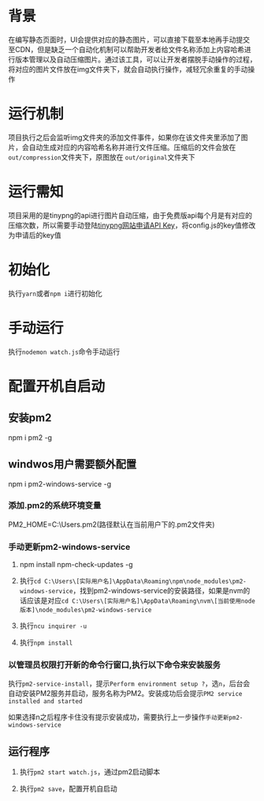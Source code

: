 # 背景
在编写静态页面时，UI会提供对应的静态图片，可以直接下载至本地再手动提交至CDN，但是缺乏一个自动化机制可以帮助开发者给文件名称添加上内容哈希进行版本管理以及自动压缩图片。通过该工具，可以让开发者摆脱手动操作的过程，将对应的图片文件放在img文件夹下，就会自动执行操作，减轻冗余重复的手动操作

# 运行机制
项目执行之后会监听img文件夹的添加文件事件，如果你在该文件夹里添加了图片，会自动生成对应的内容哈希名称并进行文件压缩。压缩后的文件会放在 `out/compression`文件夹下，原图放在 `out/original`文件夹下

# 运行需知
项目采用的是tinypng的api进行图片自动压缩，由于免费版api每个月是有对应的压缩次数，所以需要手动登陆[tinypng网站申请API Key](https://tinypng.com/developers)，将config.js的key值修改为申请后的key值

# 初始化
执行`yarn`或者`npm i`进行初始化

# 手动运行
执行`nodemon watch.js`命令手动运行


# 配置开机自启动

## 安装pm2
npm i pm2 -g

## windwos用户需要额外配置
npm i pm2-windows-service -g

### 添加.pm2的系统环境变量
PM2_HOME=C:\Users\.pm2(路径默认在当前用户下的.pm2文件夹)

### 手动更新pm2-windows-service
1. npm install npm-check-updates -g

2. 执行`cd C:\Users\[实际用户名]\AppData\Roaming\npm\node_modules\pm2-windows-service`，找到pm2-windows-service的安装路径，如果是nvm的话应该是对应`cd C:\Users\[实际用户名]\AppData\Roaming\nvm\[当前使用node版本]\node_modules\pm2-windows-service`

3. 执行`ncu inquirer -u`

4. 执行`npm install`

### 以管理员权限打开新的命令行窗口,执行以下命令来安装服务
执行`pm2-service-install`，提示`Perform environment setup ?`，选`n`，后台会自动安装PM2服务并启动，服务名称为PM2。安装成功后会提示`PM2 service installed and started`

如果选择n之后程序卡住没有提示安装成功，需要执行上一步操作`手动更新pm2-windows-service`

## 运行程序
1. 执行`pm2 start watch.js`，通过pm2启动脚本

2. 执行`pm2 save`，配置开机自启动
